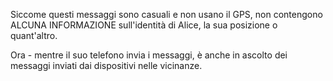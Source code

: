 Siccome questi messaggi sono casuali e non usano il GPS, non contengono ALCUNA INFORMAZIONE sull'identità di Alice, la sua posizione o quant'altro.

Ora - mentre il suo telefono invia i messaggi, è anche in ascolto dei messaggi inviati dai dispositivi nelle vicinanze.